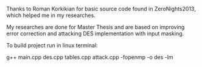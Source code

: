Thanks to Roman Korkikian for basic source code found in ZeroNights2013, which helped me in my researches.

My researches are done for Master Thesis and are based on improving error correction and attacking DES implementation with input masking.

To build project run in linux terminal:

g++ main.cpp des.cpp tables.cpp attack.cpp -fopenmp -o des -lm
